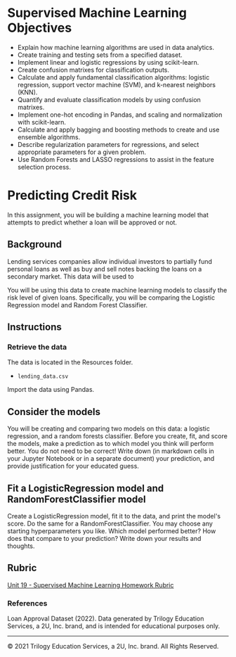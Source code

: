 # Supervised Machine Learning Objectives

* Explain how machine learning algorithms are used in data analytics.
* Create training and testing sets from a specified dataset.
* Implement linear and logistic regressions by using scikit-learn.
* Create confusion matrixes for classification outputs.
* Calculate and apply fundamental classification algorithms: logistic regression, support vector machine (SVM), and k-nearest neighbors (KNN).
* Quantify and evaluate classification models by using confusion matrixes.
* Implement one-hot encoding in Pandas, and scaling and normalization with scikit-learn.
* Calculate and apply bagging and boosting methods to create and use ensemble algorithms.
* Describe regularization parameters for regressions, and select appropriate parameters for a given problem.
* Use Random Forests and LASSO regressions to assist in the feature selection process.



# Predicting Credit Risk

In this assignment, you will be building a machine learning model that attempts to predict whether a loan will be approved or not. 

## Background

Lending services companies allow individual investors to partially fund personal loans as well as buy and sell notes backing the loans on a secondary market. This data will be used to 

You will be using this data to create machine learning models to classify the risk level of given loans. Specifically, you will be comparing the Logistic Regression model and Random Forest Classifier.

## Instructions

### Retrieve the data

The data is located in the Resources folder.

* `lending_data.csv`

Import the data using Pandas.

## Consider the models

You will be creating and comparing two models on this data: a logistic regression, and a random forests classifier. Before you create, fit, and score the models, make a prediction as to which model you think will perform better. You do not need to be correct! Write down (in markdown cells in your Jupyter Notebook or in a separate document) your prediction, and provide justification for your educated guess.

## Fit a LogisticRegression model and RandomForestClassifier model

Create a LogisticRegression model, fit it to the data, and print the model's score. Do the same for a RandomForestClassifier. You may choose any starting hyperparameters you like. Which model performed better? How does that compare to your prediction? Write down your results and thoughts.

## Rubric

[Unit 19 - Supervised Machine Learning Homework Rubric](https://docs.google.com/document/d/1eZcQul7s2gy6h9flygyPdajSPUtqOQUuGL1XXcuX6p4/edit?usp=sharing)

### References

Loan Approval Dataset (2022). Data generated by Trilogy Education Services, a 2U, Inc. brand, and is intended for educational purposes only.

- - -

© 2021 Trilogy Education Services, a 2U, Inc. brand. All Rights Reserved.




